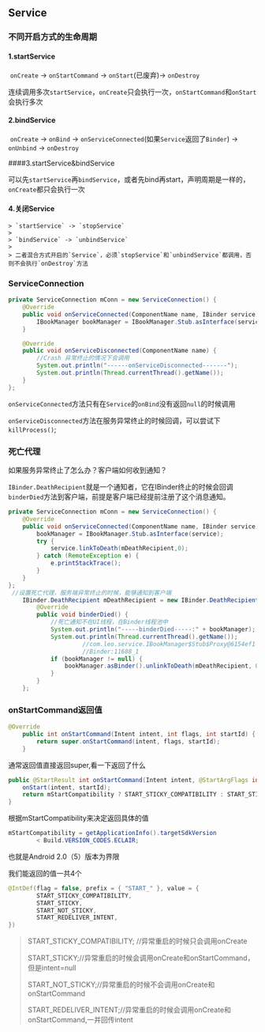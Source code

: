 

## Service



### 不同开启方式的生命周期

#### 1.startService

​	`onCreate` -> `onStartCommand` -> `onStart`(已废弃)-> `onDestroy`

连续调用多次`startService`，`onCreate`只会执行一次，`onStartCommand`和`onStart`会执行多次

#### 2.bindService

​	`onCreate` -> `onBind` -> `onServiceConnected`(如果`Service`返回了`Binder`) -> `onUnbind` -> `onDestroy`

####3.startService&bindService

​	可以先`startService`再`bindService`，或者先bind再start，声明周期是一样的，`onCreate`都只会执行一次

#### 4.关闭Service

	> `startService` -> `stopService`
	>
	> `bindService` -> `unbindService`
	>
	> 二者混合方式开启的`Service`，必须`stopService`和`unbindService`都调用，否则不会执行`onDestroy`方法



### ServiceConnection

```java
private ServiceConnection mConn = new ServiceConnection() {
    @Override
    public void onServiceConnected(ComponentName name, IBinder service) {
        IBookManager bookManager = IBookManager.Stub.asInterface(service);
    }

    @Override
    public void onServiceDisconnected(ComponentName name) {
        //Crash 异常终止的情况下会调用
        System.out.println("------onServiceDisconnected-------");
        System.out.println(Thread.currentThread().getName());
    }
};
```

`onServiceConnected`方法只有在`Service`的`onBind`没有返回`null`的时候调用

`onServiceDisconnected`方法在服务异常终止的时候回调，可以尝试下`killProcess()`;



### 死亡代理

如果服务异常终止了怎么办？客户端如何收到通知？

`IBinder.DeathRecipient`就是一个通知者，它在IBinder终止的时候会回调`binderDied`方法到客户端，前提是客户端已经提前注册了这个消息通知。

```java
private ServiceConnection mConn = new ServiceConnection() {
    @Override
    public void onServiceConnected(ComponentName name, IBinder service) {
        bookManager = IBookManager.Stub.asInterface(service);
        try {
            service.linkToDeath(mDeathRecipient,0);
        } catch (RemoteException e) {
            e.printStackTrace();
        }
    }
};
 //设置死亡代理，服务端异常终止的时候，能够通知到客户端
    IBinder.DeathRecipient mDeathRecipient = new IBinder.DeathRecipient() {
        @Override
        public void binderDied() {
            //死亡通知不在UI线程，在Binder线程池中
            System.out.println("-----binderDied-----:" + bookManager);
            System.out.println(Thread.currentThread().getName());
					 //com.leo.service.IBookManager$Stub$Proxy@6154ef1
					 //Binder:11688_1
            if (bookManager != null) {
                bookManager.asBinder().unlinkToDeath(mDeathRecipient, 0);
            }
        }
    };
```



### onStartCommand返回值

```java
@Override
    public int onStartCommand(Intent intent, int flags, int startId) {
        return super.onStartCommand(intent, flags, startId);
    }
```

通常返回值直接返回super,看一下返回了什么

```java
public @StartResult int onStartCommand(Intent intent, @StartArgFlags int flags, int startId) {
    onStart(intent, startId);
    return mStartCompatibility ? START_STICKY_COMPATIBILITY : START_STICKY;
}
```

根据mStartCompatibility来决定返回具体的值

```java
mStartCompatibility = getApplicationInfo().targetSdkVersion
        < Build.VERSION_CODES.ECLAIR;
```

也就是Android 2.0（5）版本为界限

我们能返回的值一共4个

```java
@IntDef(flag = false, prefix = { "START_" }, value = {
        START_STICKY_COMPATIBILITY,
        START_STICKY,
        START_NOT_STICKY,
        START_REDELIVER_INTENT,
})
```

> START_STICKY_COMPATIBILITY; //异常重启的时候只会调用onCreate
>
> START_STICKY;//异常重启的时候会调用onCreate和onStartCommand，但是intent=null
>
> START_NOT_STICKY;//异常重启的时候不会调用onCreate和onStartCommand
>
> START_REDELIVER_INTENT;//异常重启的时候会调用onCreate和onStartCommand,一并回传intent